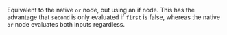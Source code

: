 Equivalent to the native `or` node, but using an if node. This has the advantage that `second` is only evaluated if `first` is false, whereas the native `or` node evaluates both inputs regardless.
